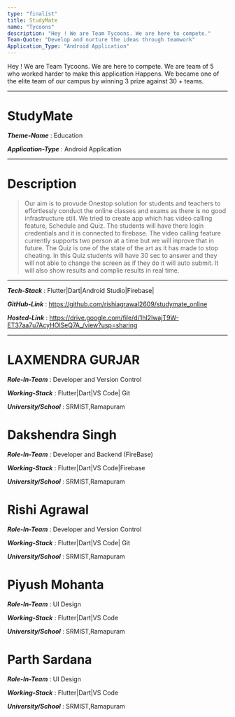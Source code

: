 ```yaml
---
type: "finalist"                   
title: StudyMate
name: "Tycoons"
description: "Hey ! We are Team Tycoons. We are here to compete."
Team-Quote: "Develop and nurture the ideas through teamwork"
Application_Type: "Android Application"
---
```


Hey ! We are Team Tycoons. We are here to compete. We are team of 5 who worked harder to make this application Happens. We became one of the elite team of our campus by winning 3 prize against 30 + teams.

---

# StudyMate

_**Theme-Name**_ : Education

_**Application-Type**_ : Android Application

---

# Description

> Our aim is to provude Onestop solution for students and teachers to effortlessly conduct the online classes and exams as there is no good infrastructure still. We tried to create app which has video calling feature, Schedule and Quiz. The students will have there login credentials and it is connected to firebase. The video calling feature currently supports two person at a time but we  will inprove that in future. The Quiz is one of the state of the art as it has made to stop cheating.
In this Quiz students will have 30 sec to answer and they will not able to change the screen as if they do it will auto submit.
It will also show results and complie results in real time.


---

_**Tech-Stack**_  :   Flutter|Dart|Android Studio|Firebase|

_**GitHub-Link**_ :   https://github.com/rishiagrawal2609/studymate_online

_**Hosted-Link**_ :   https://drive.google.com/file/d/1hI2lwajT9W-ET37aa7u7AcyHOlSeQ7A_/view?usp=sharing

---


# LAXMENDRA GURJAR

_**Role-In-Team**_  : Developer and Version Control

_**Working-Stack**_ : Flutter|Dart|VS Code| Git

_**University/School**_ : SRMIST,Ramapuram


# Dakshendra Singh

_**Role-In-Team**_  : Developer and Backend (FireBase)

_**Working-Stack**_ : Flutter|Dart|VS Code|Firebase

_**University/School**_ : SRMIST,Ramapuram

# Rishi Agrawal

_**Role-In-Team**_  : Developer and Version Control

_**Working-Stack**_ : Flutter|Dart|VS Code| Git

_**University/School**_ : SRMIST,Ramapuram

 # Piyush Mohanta

_**Role-In-Team**_  : UI Design

_**Working-Stack**_ : Flutter|Dart|VS Code

_**University/School**_ : SRMIST,Ramapuram

# Parth Sardana

_**Role-In-Team**_  : UI Design

_**Working-Stack**_ : Flutter|Dart|VS Code

_**University/School**_ : SRMIST,Ramapuram
